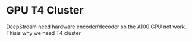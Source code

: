 # GPU T4 Cluster

DeepStream need hardware encoder/decoder so the A100 GPU not work.  Thisis why we need T4 cluster